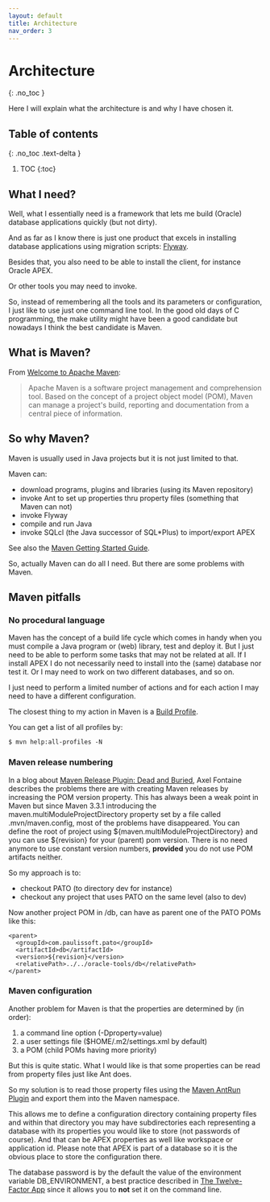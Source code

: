 ```yaml
---
layout: default
title: Architecture
nav_order: 3
---
```


# Architecture
{: .no_toc }

Here I will explain what the architecture is and why I have chosen it.

## Table of contents
{: .no_toc .text-delta }

1. TOC
{:toc}


## What I need?

Well, what I essentially need is a framework that lets me build (Oracle)
database applications quickly (but not dirty).

And as far as I know there is just one product that excels in installing database
applications using migration scripts: [Flyway](www.flywaydb.org).

Besides that, you also need to be able to install the client, for instance Oracle APEX.

Or other tools you may need to invoke.

So, instead of remembering all the tools and its parameters or configuration, I
just like to use just one command line tool. In the good old days of C
programming, the make utility might have been a good candidate but nowadays I
think the best candidate is Maven.

## What is Maven?

From [Welcome to Apache Maven](https://maven.apache.org/index.html):

> Apache Maven is a software project management and comprehension tool. Based on
> the concept of a project object model (POM), Maven can manage a project's
> build, reporting and documentation from a central piece of information.

## So why Maven?

Maven is usually used in Java projects but it is not just limited to that.

Maven can:
- download programs, plugins and libraries (using its Maven repository)
- invoke Ant to set up properties thru property files (something that Maven can not)
- invoke Flyway
- compile and run Java
- invoke SQLcl (the Java successor of SQL*Plus) to import/export APEX

See also the [Maven Getting Started Guide](https://maven.apache.org/guides/getting-started/index.html).

So, actually Maven can do all I need. But there are some problems with Maven.

## Maven pitfalls

### No procedural language

Maven has the concept of a build life cycle which comes in handy when you must
compile a Java program or (web) library, test and deploy it. But I just
need to be able to perform some tasks that may not be related at all. If I install
APEX I do not necessarily need to install into the (same) database nor test it. Or I
may need to work on two different databases, and so on.

I just need to perform a limited number of actions and for each action I may
need to have a different configuration.

The closest thing to my action in Maven is a [Build
Profile](https://maven.apache.org/guides/introduction/introduction-to-profiles.html).

You can get a list of all profiles by:

```
$ mvn help:all-profiles -N
```

### Maven release numbering

In a blog about [Maven Release Plugin: Dead and
Buried](https://axelfontaine.com/blog/dead-burried.html), Axel Fontaine
describes the problems there are with creating Maven releases by increasing
the POM version property. This has always been a weak point in Maven but since
Maven 3.3.1 introducing the maven.multiModuleProjectDirectory property set by
a file called .mvn/maven.config, most of the problems have disappeared. You
can define the root of project using ${maven.multiModuleProjectDirectory} and
you can use ${revision} for your (parent) pom version. There is no need
anymore to use constant version numbers, **provided** you do not use POM
artifacts neither.

So my approach is to:
- checkout PATO (to directory dev for instance)
- checkout any project that uses PATO on the same level (also to dev)

Now another project POM in <project>/db, can have as parent one of the PATO POMs like this:

```
<parent>
  <groupId>com.paulissoft.pato</groupId>
  <artifactId>db</artifactId>
  <version>${revision}</version>
  <relativePath>../../oracle-tools/db</relativePath>
</parent>
```

### Maven configuration

Another problem for Maven is that the properties are determined by (in order):
1. a command line option (-Dproperty=value)
2. a user settings file ($HOME/.m2/settings.xml by default)
3. a POM (child POMs having more priority)

But this is quite static. What I would like is that some properties can be
read from property files just like Ant does.

So my solution is to read those property files using the [Maven AntRun Plugin](https://maven.apache.org/plugins/maven-antrun-plugin/) and
export them into the Maven namespace.

This allows me to define a configuration directory containing property files
and within that directory you may have subdirectories each representing a
database with its properties you would like to store (not passwords of
course). And that can be APEX properties as well like workspace or application
id. Please note that APEX is part of a database so it is the obvious place to
store the configuration there.

The database password is by the default the value of the environment variable
DB_ENVIRONMENT, a best practice described in [The Twelve-Factor
App](https://12factor.net/) since it allows you to **not** set it on the
command line.
